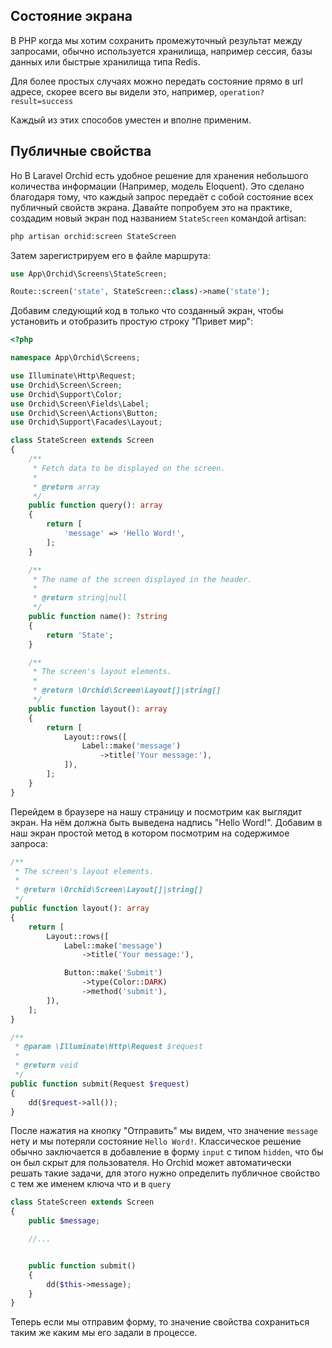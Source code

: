 ## Состояние экрана

В PHP когда мы хотим сохранить промежуточный результат между запросами, обычно используется хранилища, например cессия, базы данных или быстрые хранилища типа Redis.

Для более простых случаях можно передать состояние прямо в url адресе, скорее всего вы видели это, например, `operation?result=success`

Каждый из этих способов уместен и вполне применим.

## Публичные свойства

Но В Laravel Orchid есть удобное решение для хранения небольшого количества информации (Например, модель Eloquent). 
Это сделано благодаря тому, что каждый запрос передаёт с собой состояние всех публичный свойств экрана.
Давайте попробуем это на практике, создадим новый экран под названием `StateScreen` командой artisan:

```bash
php artisan orchid:screen StateScreen
```

Затем зарегистрируем его в файле маршрута:

```php
use App\Orchid\Screens\StateScreen;

Route::screen('state', StateScreen::class)->name('state');
```

Добавим следующий код в только что созданный экран, чтобы установить и отобразить простую строку "Привет мир":

```php
<?php

namespace App\Orchid\Screens;

use Illuminate\Http\Request;
use Orchid\Screen\Screen;
use Orchid\Support\Color;
use Orchid\Screen\Fields\Label;
use Orchid\Screen\Actions\Button;
use Orchid\Support\Facades\Layout;

class StateScreen extends Screen
{
    /**
     * Fetch data to be displayed on the screen.
     *
     * @return array
     */
    public function query(): array
    {
        return [
            'message' => 'Hello Word!',
        ];
    }

    /**
     * The name of the screen displayed in the header.
     *
     * @return string|null
     */
    public function name(): ?string
    {
        return 'State';
    }

    /**
     * The screen's layout elements.
     *
     * @return \Orchid\Screen\Layout[]|string[]
     */
    public function layout(): array
    {
        return [
            Layout::rows([
                Label::make('message')
                    ->title('Your message:'),
            ]),
        ];
    }
}
```

Перейдем в браузере на нашу страницу и посмотрим как выглядит экран. На нём должна быть выведена надпись "Hello Word!". 
Добавим в наш экран простой метод в котором посмотрим на содержимое запроса:

```php
/**
 * The screen's layout elements.
 *
 * @return \Orchid\Screen\Layout[]|string[]
 */
public function layout(): array
{
    return [
        Layout::rows([
            Label::make('message')
                ->title('Your message:'),

            Button::make('Submit')
                ->type(Color::DARK)
                ->method('submit'),
        ]),
    ];
}

/**
 * @param \Illuminate\Http\Request $request
 *
 * @return void
 */
public function submit(Request $request)
{
    dd($request->all());
}
```

После нажатия на кнопку "Отправить" мы видем, что значение `message` нету и мы потеряли состояние `Hello Word!`. 
Классическое решение обычно заключается в добавление в форму `input` с типом `hidden`, что бы он был скрыт для пользователя.
Но Orchid может автоматически решать такие задачи, для этого нужно определить публичное свойство с тем же именем ключа что и в `query`

```php
class StateScreen extends Screen
{
    public $message;

    //...


    public function submit()
    {
        dd($this->message);
    }
}

```

Теперь если мы отправим форму, то значение свойства сохраниться таким же каким мы его задали в процессе.
